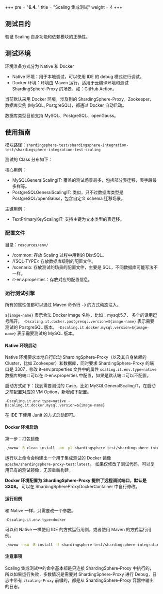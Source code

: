 +++
pre = "<b>6.4. </b>"
title = "Scaling 集成测试"
weight = 4
+++

## 测试目的

验证 Scaling 自身功能和依赖模块的正确性。

## 测试环境

环境准备方式分为 Native 和 Docker

- Native 环境：用于本地调试，可以使用 IDE 的 debug 模式进行调试。
- Docker 环境：环境由 Maven 运行，适用于云编译环境和测试 ShardingSphere-Proxy 的场景，如：GitHub Action。

当前默认采用 Docker 环境，涉及到的 ShardingSphere-Proxy，Zookeeper，数据库实例 (MySQL, PostgreSQL)，都通过 Docker 自动启动。

数据库类型目前支持 MySQL、PostgreSQL、openGauss。

## 使用指南

模块路径：`shardingsphere-test/shardingsphere-integration-test/shardingsphere-integration-test-scaling`

测试的 Class 分布如下：

核心用例：
- MySQLGeneralScalingIT: 覆盖的测试场景最多，包括部分表迁移，表字段最多样等。
- PostgreSQLGeneralScalingIT: 类似，只不过数据库类型是 PostgreSQL/openGauss，包含自定义 schema 迁移场景。

主键用例：

- TextPrimaryKeyScalingIT: 支持主键为文本类型的表迁移。


### 配置文件

目录：`resources/env/`
- /common: 存放 Scaling 过程中用到的 DistSQL。
- /{SQL-TYPE}: 存放数据库级别的配置文件。
- /scenario: 存放测试的场景的配置文件，主要是 SQL，不同数据库可能写法不一样。
- it-env.properties：存放对应的配置信息。

### 运行测试引擎

所有的属性值都可以通过 Maven 命令行 `-D` 的方式动态注入。

`${image-name}` 表示合法 Docker image 名称，比如：mysql:5.7， 多个的话用逗号隔开。
`-Dscaling.it.docker.postgresql.version=${image-name}` 表示需要测试的 PostgreSQL 版本。
`-Dscaling.it.docker.mysql.version=${image-name}` 表示需要测试的 MySQL 版本。

#### Native 环境启动

Native 环境要求本地自行启动 ShardingSphere-Proxy（以及其自身依赖的 Cluster，比如 Zookeeper）和数据库，同时要求 ShardingSphere-Proxy 的端口是 3307，修改 it-env.properties 文件中的属性 `scaling.it.env.type=native`
数据库的端口可以在 it-env.properties 中配置，如果是默认端口可以不配置。

启动方式如下：找到需要测试的 Case，比如 MySQLGeneralScalingIT，在启动之前配置对应的 VM Option，新增如下配置。

```
-Dscaling.it.env.type=native -Dscaling.it.docker.mysql.version=${image-name}
```

在 IDE 下使用 Junit 的方式启动即可。

#### Docker 环境启动

第一步：打包镜像

```bash
./mvnw -B clean install -am -pl shardingsphere-test/shardingsphere-integration-test/shardingsphere-integration-test-scaling -Pit.env.docker -DskipTests
```

运行以上命令会构建出一个用于集成测试的 Docker 镜像 `apache/shardingsphere-proxy-test:latest`。
如果仅修改了测试代码，可以复用已有的测试镜像，无须重新构建。

**Docker 环境配置为 ShardingSphere-Proxy 提供了远程调试端口，默认是 3308。**
可以在 ShardingSphereProxyDockerContainer 中自行修改。

#### 运行用例

和 Native 一样，只需要改一个参数。

```
-Dscaling.it.env.type=docker
```

可以和 Native 一样使用 IDE 的方式运行用例，或者使用 Maven 的方式运行用例。

```bash
./mvnw -nsu -B install -f shardingsphere-test/shardingsphere-integration-test/shardingsphere-integration-test-scaling/pom.xml -Dscaling.it.env.type=DOCKER -Dscaling.it.docker.mysql.version=${image-name}
```

#### 注意事项

Scaling 集成测试中的命令基本都是只连接 ShardingSphere-Proxy 中执行的，所以如果运行失败，多数情况是需要对 ShardingSphere-Proxy 进行 Debug，日志中带有 `:Scaling-Proxy` 前缀的，都是从 ShardingSphere-Proxy 容器中输出的日志。
